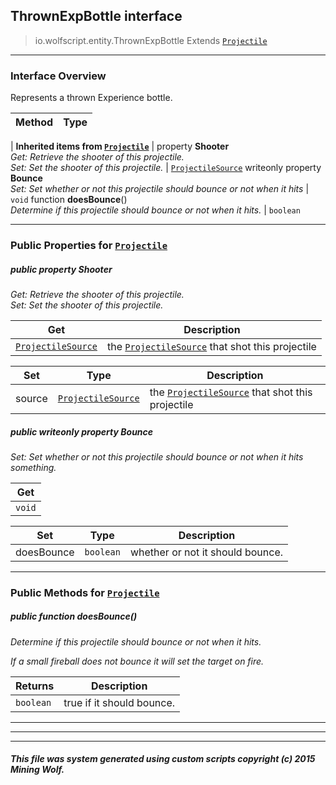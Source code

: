 ## ThrownExpBottle __interface__

>io.wolfscript.entity.ThrownExpBottle
>Extends [`Projectile`](Projectile.md)

---

### Interface Overview

Represents a thrown Experience bottle.

Method | Type   
--- | :--- 
 |
__Inherited items from [`Projectile`](Projectile.md)__ |
  property __Shooter__ <br> _Get: Retrieve the shooter of this projectile.<br>Set: Set the shooter of this projectile._ | [`ProjectileSource`](../projectiles/ProjectileSource.md)
 writeonly property __Bounce__ <br> _Set: Set whether or not this projectile should bounce or not when it hits_ | `void`
 function __doesBounce__() <br> _Determine if this projectile should bounce or not when it hits._ | `boolean`





---


### Public Properties for [`Projectile`](Projectile.md)

##### <a id='shooter'></a>public   property __Shooter__

_Get: Retrieve the shooter of this projectile.<br>Set: Set the shooter of this projectile._

Get | Description
--- | --- 
[`ProjectileSource`](../projectiles/ProjectileSource.md) | the [`ProjectileSource`](../projectiles/ProjectileSource.md) that shot this projectile

Set | Type | Description  
--- | --- | --- 
source | [`ProjectileSource`](../projectiles/ProjectileSource.md) | the [`ProjectileSource`](../projectiles/ProjectileSource.md) that shot this projectile


##### <a id='bounce'></a>public  writeonly property __Bounce__

_Set: Set whether or not this projectile should bounce or not when it hits something._

Get | 
--- | 
`void` |

Set | Type | Description  
--- | --- | --- 
doesBounce | `boolean` | whether or not it should bounce.


---

### Public Methods for [`Projectile`](Projectile.md)

##### <a id='doesbounce'></a>public  function __doesBounce__()

_Determine if this projectile should bounce or not when it hits. <p> If a small fireball does not bounce it will set the target on fire._

Returns | Description
--- | --- 
`boolean` | true if it should bounce.


---
---


---


##### This file was system generated using custom scripts copyright (c) 2015 Mining Wolf.
	

